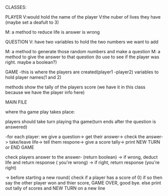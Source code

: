 CLASSES:

PLAYER
V:would hold the name of the player
V:the nuber of lives they have (maybe set a deafult to 3)

M: a method to reduce life is answer is wrong

QUESTION
V: have two variables to hold the two numbers we want to add

M: a method to generate those random numbers and make a question
M: a method to give the answer to that question (to use to see if the player was right. maybe a boolean?)

GAME
-this is where the players are created(player1 -player2)
variables
to hold player names(1 and 2)

methods
show the tally of the players score (we have it in this class because we have the player info here)

MAIN FILE

where tha game play takes place:

players should take turn playing tha game(turn ends after the question is answered)

-for each player: we give a question-> get their answer-> check the answer-> take/leave life-> tell them respone-> give a score tally-> print NEW TURN or END GAME

check players answer to the answer- (return boolean)
-> if wrong, deduct life and return response ( you're wrong)
-> if right, return response (you're right)

-> before starting a new round( check if a player has a score of 0)
if so then say the other player won and thier score, GAME OVER, good bye.
else print out tally of scores and NEW TURN on a new line
